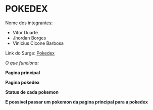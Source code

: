 # POKEDEX

Nome dos integrantes: 
- Vitor Duarte
- Jhordan Borges
- Vinicius Cicone Barbosa

Link do Surge: <a href=vengeful-pen.surge.sh>Pokedex</a> 

  <i>O que funciona:</i>
<p><b>Pagina principal</b></p>
<p><b>Pagina pokedex</b></p>
<p><b>Status de cada pokemon</b></p>
<p><b>E possivel passar um pokemon da pagina principal para a pokedex</b></p>
